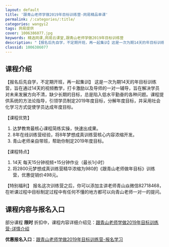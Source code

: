 ```yaml
---
layout: default
title: '跟青山老师学做2019年目标训练营-网易精品单课'
permalink: /:categories/:title/
categories: wangyi2
tags: 网易提供
cover: 1006386077.jpg
keywords: 精选网课,网易云课堂,跟青山老师学做2019年目标训练营
description: "【报名后先自学，不定期开班，再一起集训】这是一次为期14天的年目标训练营，旨在通过14天的视频教学，打卡激励以及导师的一对一辅导，旨在解决学员对未来发展方向不清，缺少长期的目标，总是陷入低水"
classid: 1006386077
---
```


## 课程介绍

【报名后先自学，不定期开班，再一起集训】
这是一次为期14天的年目标训练营，旨在通过14天的视频教学，打卡激励以及导师的一对一辅导，旨在解决学员对未来发展方向不清，缺少长期的目标，总是陷入低水平勤奋的各种问题。课程提供系统的方法论指导，引领学员制定2019年度目标，分解年度目标，并采用社会化学习方式促使学员达成年度目标。

【课程优势】
1. 达梦教育最核心课程简练实操，快速出成果。
2. 8年在线训练营经验，将8年梦想成真训练营核心内容浓缩开发。
3. 青山老师亲自带班，帮助你制定2019年度目标。

【课程特点】
1. 14天 每天15分钟视频+15分钟作业（最长1小时）
2. 将2800元梦想成真训练营精华浓缩为980的《跟青山老师做年目标》训练营，优惠促销价498元。

【特别福利】
报名这次训练营之后，你可以添加主讲老师青山焱微信82718468，在听课过程中目标制定过程中有任何不懂的地方都可以向青山老师一对一的提问。

## 课程内容与报名入口

部分课程 **限时** 折扣中，课程内容详细介绍见：[跟青山老师学做2019年目标训练营-详情介绍](https://study.163.com/course/introduction/1006386077.htm?share=1&shareId=1025206652&utm_campaign=share&utm_medium=iphoneShare&utm_source=&utm_u=1025206652)

**优惠报名入口**：[跟青山老师学做2019年目标训练营-报名学习](https://study.163.com/course/introduction/1006386077.htm?share=1&shareId=1025206652&utm_campaign=share&utm_medium=iphoneShare&utm_source=&utm_u=1025206652)


